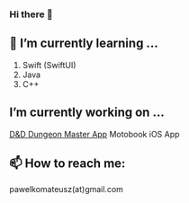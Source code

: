 ### Hi there 👋
## 🌱 I’m currently learning ...
1. Swift (SwiftUI)
2. Java
3. C++
## I’m currently working on ...
 [D&D Dungeon Master App](https://empezeeet.github.io/DnD-MasterApp/)
 Motobook iOS App
## 📫 How to reach me:
pawelkomateusz(at)gmail.com
<!--
**Empezeeet/Empezeeet** is a ✨ _special_ ✨ repository because its `README.md` (this file) appears on your GitHub profile.

Here are some ideas to get you started:

- 🔭 I’m currently working on ...
- 🌱 I’m currently learning ...
- 👯 I’m looking to collaborate on ...
- 🤔 I’m looking for help with ...
- 💬 Ask me about ...
- 📫 How to reach me: ...
- 😄 Pronouns: ...
- ⚡ Fun fact: ...
-->
